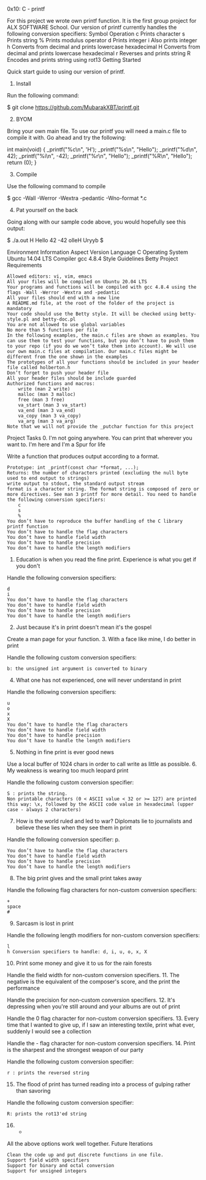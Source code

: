 0x10: C - printf

For this project we wrote own printf function. It is the first group project for ALX SOFTWARE School. Our version of printf currently handles the following conversion specifiers:
Symbol 	Operation
c 	Prints character
s 	Prints string
% 	Prints modulus operator
d 	Prints integer
i 	Also prints integer
h 	Converts from decimal and prints lowercase hexadecimal
H 	Converts from decimal and prints lowercase hexadecimal
r 	Reverses and prints string
R 	Encodes and prints string using rot13
Getting Started

Quick start guide to using our version of printf.
1. Install

Run the following command:

$ git clone https://github.com/MubarakXBT/printf.git

2. BYOM

Bring your own main file. To use our printf you will need a main.c file to compile it with. Go ahead and try the following:

int main(void)
{
	_printf("%c\n", 'H');
	_printf("%s\n", "Hello");
	_printf("%d\n", 42);
	_printf("%i\n", -42);
	_printf("%r\n", "Hello");
	_printf("%R\n", "Hello");
	return (0);
}

3. Compile

Use the following command to compile

$ gcc -Wall -Werror -Wextra -pedantic -Wno-format *.c

4. Pat yourself on the back

Going along with our sample code above, you would hopefully see this output:

$ ./a.out
H
Hello
42
-42
olleH
Uryyb
$

Environment Information
Aspect 	Version
Language 	C
Operating System 	Ubuntu 14.04 LTS
Compiler 	gcc 4.8.4
Style Guidelines 	Betty
Project Requirements

    Allowed editors: vi, vim, emacs
    All your files will be compiled on Ubuntu 20.04 LTS
    Your programs and functions will be compiled with gcc 4.8.4 using the flags -Wall -Werror -Wextra and -pedantic
    All your files should end with a new line
    A README.md file, at the root of the folder of the project is mandatory
    Your code should use the Betty style. It will be checked using betty-style.pl and betty-doc.pl
    You are not allowed to use global variables
    No more than 5 functions per file
    In the following examples, the main.c files are shown as examples. You can use them to test your functions, but you don’t have to push them to your repo (if you do we won’t take them into account). We will use our own main.c files at compilation. Our main.c files might be different from the one shown in the examples
    The prototypes of all your functions should be included in your header file called holberton.h
    Don’t forget to push your header file
    All your header files should be include guarded
    Authorized functions and macros:
        write (man 2 write)
        malloc (man 3 malloc)
        free (man 3 free)
        va_start (man 3 va_start)
        va_end (man 3 va_end)
        va_copy (man 3 va_copy)
        va_arg (man 3 va_arg)
    Note that we will not provide the _putchar function for this project

Project Tasks
0. I'm not going anywhere. You can print that wherever you want to. I'm here and I'm a Spur for life

Write a function that produces output according to a format.

    Prototype: int _printf(const char *format, ...);
    Returns: the number of characters printed (excluding the null byte used to end output to strings)
    write output to stdout, the standard output stream
    format is a character string. The format string is composed of zero or more directives. See man 3 printf for more detail. You need to handle the following conversion specifiers:
        c
        s
        %
    You don’t have to reproduce the buffer handling of the C library printf function
    You don’t have to handle the flag characters
    You don’t have to handle field width
    You don’t have to handle precision
    You don’t have to handle the length modifiers

1. Education is when you read the fine print. Experience is what you get if you don't

Handle the following conversion specifiers:

    d
    i
    You don’t have to handle the flag characters
    You don’t have to handle field width
    You don’t have to handle precision
    You don’t have to handle the length modifiers

2. Just because it's in print doesn't mean it's the gospel

Create a man page for your function.
3. With a face like mine, I do better in print

Handle the following custom conversion specifiers:

    b: the unsigned int argument is converted to binary

4. What one has not experienced, one will never understand in print

Handle the following conversion specifiers:

    u
    o
    x
    X
    You don’t have to handle the flag characters
    You don’t have to handle field width
    You don’t have to handle precision
    You don’t have to handle the length modifiers

5. Nothing in fine print is ever good news

Use a local buffer of 1024 chars in order to call write as little as possible.
6. My weakness is wearing too much leopard print

Handle the following custom conversion specifier:

    S : prints the string.
    Non printable characters (0 < ASCII value < 32 or >= 127) are printed this way: \x, followed by the ASCII code value in hexadecimal (upper case - always 2 characters)

7. How is the world ruled and led to war? Diplomats lie to journalists and believe these lies when they see them in print

Handle the following conversion specifier: p.

    You don’t have to handle the flag characters
    You don’t have to handle field width
    You don’t have to handle precision
    You don’t have to handle the length modifiers

8. The big print gives and the small print takes away

Handle the following flag characters for non-custom conversion specifiers:

    +
    space
    #

9. Sarcasm is lost in print

Handle the following length modifiers for non-custom conversion specifiers:

    l
    h Conversion specifiers to handle: d, i, u, o, x, X

10. Print some money and give it to us for the rain forests

Handle the field width for non-custom conversion specifiers.
11. The negative is the equivalent of the composer's score, and the print the performance

Handle the precision for non-custom conversion specifiers.
12. It's depressing when you're still around and your albums are out of print

Handle the 0 flag character for non-custom conversion specifiers.
13. Every time that I wanted to give up, if I saw an interesting textile, print what ever, suddenly I would see a collection

Handle the - flag character for non-custom conversion specifiers.
14. Print is the sharpest and the strongest weapon of our party

Handle the following custom conversion specifier:

    r : prints the reversed string

15. The flood of print has turned reading into a process of gulping rather than savoring

Handle the following custom conversion specifier:

    R: prints the rot13'ed string

16. *

All the above options work well together.
Future Iterations

    Clean the code up and put discrete functions in one file.
    Support field width specifiers
    Support for binary and octal conversion
    Support for unsigned integers


